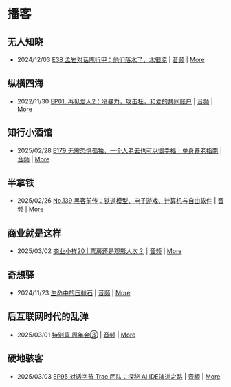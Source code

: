 # 播客

## 无人知晓
- 2024/12/03 [E38 孟岩对话陈行甲：他们落水了，水很凉](https://www.xiaoyuzhoufm.com/episode/674993fcc3b2a2f334681d1c) | [音频](https://dts-api.xiaoyuzhoufm.com/track/611719d3cb0b82e1df0ad29e/674993fcc3b2a2f334681d1c/media.xyzcdn.net/ltQLGAGNRRRTiQZqd_ZmhAAewLcp.m4a) | [More](channels/%E6%97%A0%E4%BA%BA%E7%9F%A5%E6%99%93.md)

## 纵横四海
- 2022/11/30 [EP01. 再见爱人2：冷暴力，攻击狂，和爱的共同账户](https://www.ximalaya.com/sound/592716797) | [音频](https://aod.cos.tx.xmcdn.com/storages/26c6-audiofreehighqps/E9/4E/GKwRIUEHXOodAq7-QQHYdhCw-aacv2-48K.m4a) | [More](channels/%E7%BA%B5%E6%A8%AA%E5%9B%9B%E6%B5%B7.md)

## 知行小酒馆
- 2025/02/28 [E179 无需恐惧孤独，一个人老去也可以很幸福｜单身养老指南](https://www.xiaoyuzhoufm.com/episode/67c023c105a90dfd0d364cec) | [音频](https://dts-api.xiaoyuzhoufm.com/track/6013f9f58e2f7ee375cf4216/67c023c105a90dfd0d364cec/media.xyzcdn.net/6013f9f58e2f7ee375cf4216/llWJRutmsJdu-DaapSwCJQ3vuA_7.m4a) | [More](channels/%E7%9F%A5%E8%A1%8C%E5%B0%8F%E9%85%92%E9%A6%86.md)

## 半拿铁
- 2025/02/26 [No.139 ️ 黑客前传：铁道模型、电子游戏、计算机与自由软件](https://www.ximalaya.com/sound/809246560) | [音频](https://tk.wavpub.com/WPDL_duZnqrwxThPkffjBdFpuarHLGVDKXanCyzVZDHWJULgVZxTRujdutEJnfD-b7.m4a) | [More](channels/%E5%8D%8A%E6%8B%BF%E9%93%81.md)

## 商业就是这样
- 2025/03/02 [商业小样20 | 票房还是观影人次？](https://www.ximalaya.com/sound/810937610) | [音频](https://aod.cos.tx.xmcdn.com/storages/f8c4-audiofreehighqps/E0/E4/GKwRIJILmjGMAEVTUgNxiSJV.m4a) | [More](channels/%E5%95%86%E4%B8%9A%E5%B0%B1%E6%98%AF%E8%BF%99%E6%A0%B7.md)

## 奇想驿
- 2024/11/23 [生命中的压舱石](https://www.xiaoyuzhoufm.com/episode/67403d1d11045e78e5105c6f) | [音频](https://dts-api.xiaoyuzhoufm.com/track/6034daea97755b8fc9c66480/67403d1d11045e78e5105c6f/media.xyzcdn.net/lmERsWF4hFJGK9PjHGzOwQnbz-Ge.m4a) | [More](channels/%E5%A5%87%E6%83%B3%E9%A9%BF.md)

## 后互联网时代的乱弹
- 2025/03/01 [特别篇 周年会③](https://hosting.wavpub.cn/pie/epsp3/) | [音频](https://tk.wavpub.com/WPDL_pgBNUFhjQGGmVjGVqcZzhrkfbpdtDZpCRVUCZbPVPbkXqvmGcFecXzFRkN-3b.mp3) | [More](channels/%E5%90%8E%E4%BA%92%E8%81%94%E7%BD%91%E6%97%B6%E4%BB%A3%E7%9A%84%E4%B9%B1%E5%BC%B9.md)

## 硬地骇客
- 2025/03/03 [EP95 对话字节 Trae 团队：探秘 AI IDE演进之路](https://www.xiaoyuzhoufm.com/episode/67c5744abf52a16cd1357d2d) | [音频](https://dts-api.xiaoyuzhoufm.com/track/640ee2438be5d40013fe4a87/67c5744abf52a16cd1357d2d/media.xyzcdn.net/640ee2438be5d40013fe4a87/lj8nIV8bwkEij0FkGoXRmpzMlMX8.m4a) | [More](channels/%E7%A1%AC%E5%9C%B0%E9%AA%87%E5%AE%A2.md)


